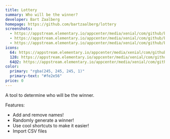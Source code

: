 ```yaml
---
title: Lottery
summary: Who will be the winner?
developer: Bart Zaalberg
homepage: https://github.com/bartzaalberg/lottery
screenshots:
  - https://appstream.elementary.io/appcenter/media/xenial/com/github/bartzaalberg.lottery.desktop/07388834BFE3585BCDA38A5229229ABD/screenshots/image-1_orig.png
  - https://appstream.elementary.io/appcenter/media/xenial/com/github/bartzaalberg.lottery.desktop/07388834BFE3585BCDA38A5229229ABD/screenshots/image-2_orig.png
  - https://appstream.elementary.io/appcenter/media/xenial/com/github/bartzaalberg.lottery.desktop/07388834BFE3585BCDA38A5229229ABD/screenshots/image-3_orig.png
icons:
  64: https://appstream.elementary.io/appcenter/media/xenial/com/github/bartzaalberg.lottery.desktop/07388834BFE3585BCDA38A5229229ABD/icons/64x64/com.github.bartzaalberg.lottery_com.github.bartzaalberg.lottery.png
  128: https://appstream.elementary.io/appcenter/media/xenial/com/github/bartzaalberg.lottery.desktop/07388834BFE3585BCDA38A5229229ABD/icons/128x128/com.github.bartzaalberg.lottery_com.github.bartzaalberg.lottery.png
  64@2: https://appstream.elementary.io/appcenter/media/xenial/com/github/bartzaalberg.lottery.desktop/07388834BFE3585BCDA38A5229229ABD/icons/64x64@2/com.github.bartzaalberg.lottery_com.github.bartzaalberg.lottery.png
color:
  primary: "rgba(245, 245, 245, 1)"
  primary-text: "#fe2e56"
price: 0
---
```


<p>A tool to determine who will be the winner.</p>
<p>Features:</p>
<ul>
  <li>Add and remove names!</li>
  <li>Randomly generate a winner!</li>
  <li>Use cool shortcuts to make it easier!</li>
  <li>Import CSV files</li>
</ul>